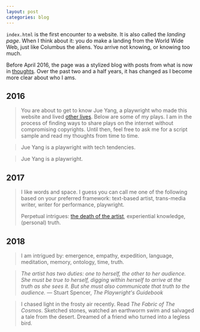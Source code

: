 ```yaml
---
layout: post
categories: blog
---
```


<code>index.html</code> is the first encounter to a website. It is also called the _landing page_. When I think about it: you do make a landing from the World Wide Web, just like Columbus the aliens. You arrive not knowing, or knowing too much. 

Before April 2016, the page was a stylized blog with posts from what is now in <a href="{{site.baseurl}}/thoughts" target="_blank">thoughts</a>. Over the past two and a half years, it has changed as I become more clear about who I ams.


## 2016

> You are about to get to know Jue Yang, a playwright who made this website and lived <a href="/resume">other lives</a>. Below are some of my plays. I am in the process of finding ways to share plays on the internet without compromising copyrights. Until then, feel free to ask me for a script sample and read my thoughts from time to time.

> Jue Yang is a playwright with tech tendencies.


> Jue Yang is a playwright.

## 2017

> I like words and space. I guess you can call me one of the following based on your preferred framework: text-based artist, trans-media writer, writer for performance, playwright.
> 
> Perpetual intrigues: <a href="https://www.theatlantic.com/magazine/archive/2015/01/the-death-of-the-artist-and-the-birth-of-the-creative-entrepreneur/383497/">the death of the artist</a>, experiential knowledge, (personal) truth.


## 2018

> I am intrigued by: emergence, empathy, expedition, language, meditation, memory, ontology, time, truth.

> *The artist has two duties: one to herself, the other to her audience. She must be true to herself, digging within herself to arrive at the truth as she sees it. But she must also communicate that truth to the audience.*
> — Stuart Spencer, *The Playwright's Guidebook*

> I chased light in the frosty air recently. Read <em>The Fabric of The Cosmos</em>. Sketched stones, watched an earthworm swim and salvaged a tale from the desert. Dreamed of a friend who turned into a legless bird.

